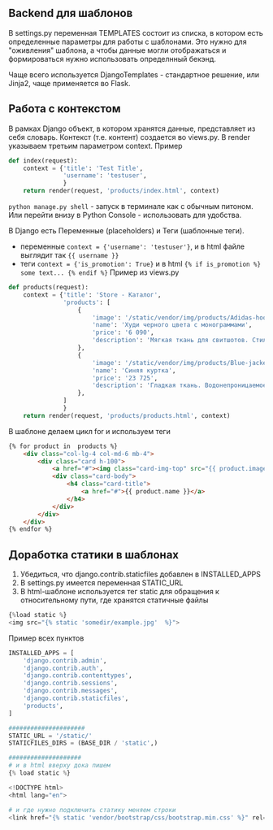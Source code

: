 ## Backend для шаблонов
В settings.py переменная TEMPLATES состоит из списка, в котором есть определенные параметры для работы с шаблонами.
Это нужно для "оживления" шаблона, а чтобы данные могли отображаться и формироваться нужно использовать определнный бекэнд.

Чаще всего используется DjangoTemplates - стандартное решение, или Jinja2, чаще применяется во Flask.

## Работа с контекстом
В рамках Django объект, в котором хранятся данные, представляет из себя словарь.
Контекст (т.е. контент) создается во views.py. В render указываем третьим параметром context. Пример
```python
def index(request):
    context = {'title': 'Test Title',
               'username': 'testuser',
               }
    return render(request, 'products/index.html', context)
```
`python manage.py shell` - запуск в терминале как с обычным питоном. Или перейти внизу в Python Console - использовать для удобства.

В Django есть Переменные (placeholders) и Теги (шаблонные теги).
- переменные  `context = {'username': 'testuser'}`, и в html файле выглядит так `{{ username }}`
- теги `context = {'is_promotion': True}` и в html `{% if is_promotion %} some text... {% endif %}`
Пример из views.py
```python
def products(request):
    context = {'title': 'Store - Каталог',
               'products': [
                   {
                       'image': '/static/vendor/img/products/Adidas-hoodie.png',
                       'name': 'Худи черного цвета с монограммами',
                       'price': '6 090',
                       'description': 'Мягкая ткань для свитшотов. Стиль и комфорт.',
                   },
                   {
                       'image': '/static/vendor/img/products/Blue-jacket-The-North-Face.png',
                       'name': 'Синяя куртка',
                       'price': '23 725',
                       'description': 'Гладкая ткань. Водонепроницаемое покрытие',
                   },
               ]
               }
    return render(request, 'products/products.html', context)
```
В шаблоне делаем цикл for и используем теги
```html
{% for product in  products %}
    <div class="col-lg-4 col-md-6 mb-4">
        <div class="card h-100">
            <a href="#"><img class="card-img-top" src="{{ product.image }}" alt=""></a>
            <div class="card-body">
                <h4 class="card-title">
                    <a href="#">{{ product.name }}</a>
                </h4>
            </div>
        </div>
    </div>
{% endfor %}
```

## Доработка статики в шаблонах
1. Убедиться, что django.contrib.staticfiles добавлен в INSTALLED_APPS
2. В settings.py имеется переменная STATIC_URL
3. В html-шаблоне используется тег static для обращения к относительному пути, где хранятся статичные файлы
```python
{%load static %}
<img src="{% static 'somedir/example.jpg'  %}">
```
Пример всех пунктов
```python
INSTALLED_APPS = [
    'django.contrib.admin',
    'django.contrib.auth',
    'django.contrib.contenttypes',
    'django.contrib.sessions',
    'django.contrib.messages',
    'django.contrib.staticfiles',
    'products',
]

#####################
STATIC_URL = '/static/'
STATICFILES_DIRS = (BASE_DIR / 'static',)

####################
# и в html вверху дока пишем
{% load static %}

<!DOCTYPE html>
<html lang="en">

# и где нужно подключить статику меняем строки
<link href="{% static 'vendor/bootstrap/css/bootstrap.min.css' %}" rel="stylesheet">

```
